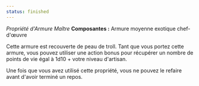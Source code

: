 ```yaml
---
status: finished
---
```

_Propriété d'Armure Maître_
__Composantes :__ Armure moyenne exotique chef-d'œuvre

Cette armure est recouverte de peau de troll. Tant que vous portez cette armure, vous pouvez utiliser une action bonus pour récupérer un nombre de points de vie égal à 1d10 + votre niveau d'artisan.

Une fois que vous avez utilisé cette propriété, vous ne pouvez le refaire avant d'avoir terminé un repos.
